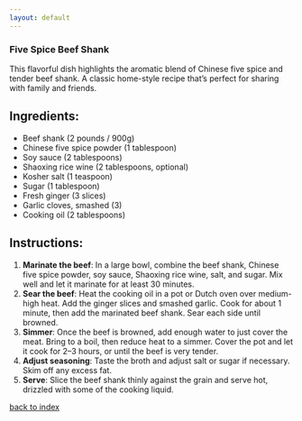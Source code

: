 ```yaml
---
layout: default
---
```


### Five Spice Beef Shank

This flavorful dish highlights the aromatic blend of Chinese five spice and tender beef shank. A classic home-style recipe that’s perfect for sharing with family and friends.

## Ingredients:

- Beef shank (2 pounds / 900g)
- Chinese five spice powder (1 tablespoon)
- Soy sauce (2 tablespoons)
- Shaoxing rice wine (2 tablespoons, optional)
- Kosher salt (1 teaspoon)
- Sugar (1 tablespoon)
- Fresh ginger (3 slices)
- Garlic cloves, smashed (3)
- Cooking oil (2 tablespoons)

## Instructions:

1. **Marinate the beef**: In a large bowl, combine the beef shank, Chinese five spice powder, soy sauce, Shaoxing rice wine, salt, and sugar. Mix well and let it marinate for at least 30 minutes.
2. **Sear the beef**: Heat the cooking oil in a pot or Dutch oven over medium-high heat. Add the ginger slices and smashed garlic. Cook for about 1 minute, then add the marinated beef shank. Sear each side until browned.
3. **Simmer**: Once the beef is browned, add enough water to just cover the meat. Bring to a boil, then reduce heat to a simmer. Cover the pot and let it cook for 2–3 hours, or until the beef is very tender.
4. **Adjust seasoning**: Taste the broth and adjust salt or sugar if necessary. Skim off any excess fat.
5. **Serve**: Slice the beef shank thinly against the grain and serve hot, drizzled with some of the cooking liquid.

[back to index](../)
